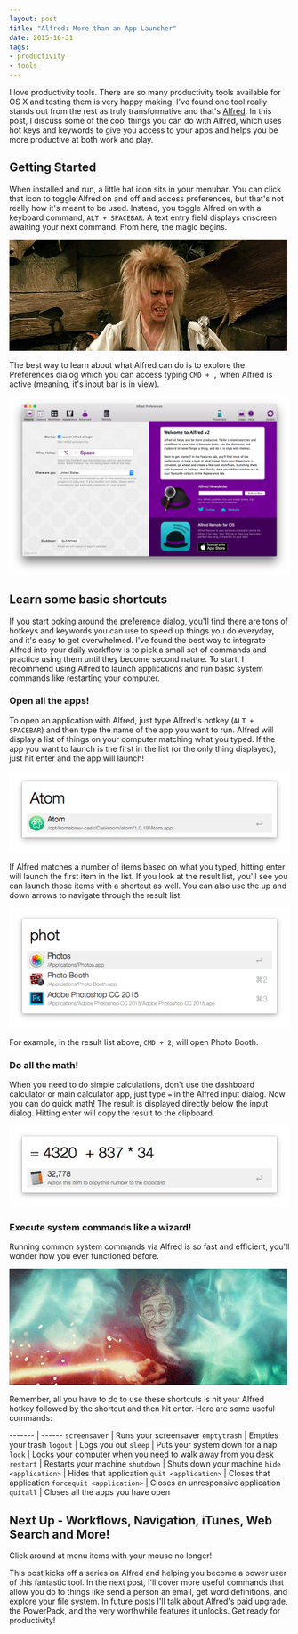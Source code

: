 ```yaml
---
layout: post
title: "Alfred: More than an App Launcher"
date: 2015-10-31
tags:
- productivity
- tools
---
```


I love productivity tools. There are so many productivity tools available for OS X and testing them is very happy making. I've found one tool really stands out from the rest as truly transformative and that's [Alfred](http://alfredapp.com). In this post, I discuss some of the cool things you can do with Alfred, which uses hot keys and keywords to give you access to your apps and helps you be more productive at both work and play.

## Getting Started

When installed and run, a little hat icon sits in your menubar. You can click that icon to toggle Alfred on and off and access preferences, but that's not really how it's meant to be used. Instead, you toggle Alfred on with a keyboard command, ```ALT + SPACEBAR```. A text entry field displays onscreen awaiting your next command. From here, the magic begins.

![Goblin King singing Dance Magic Dance](/images/gifs/labyrinth-goblin-king.gif)

The best way to learn about what Alfred can do is to explore the Preferences dialog which you can access typing ```CMD + ,``` when Alfred is active (meaning, it's input bar is in view).

![Main Alfred preferences dialog window](/images/blog/alfred/alfred-prefs-general.png)

## Learn some basic shortcuts

If you start poking around the preference dialog, you'll find there are tons of hotkeys and keywords you can use to speed up things you do everyday, and it's easy to get overwhelmed. I've found the best way to integrate Alfred into your daily workflow is to pick a small set of commands and practice using them until they become second nature. To start, I recommend using Alfred to launch applications and run basic system commands like restarting your computer.

### Open all the apps!

To open an application with Alfred, just type Alfred's hotkey (```ALT + SPACEBAR```) and then type the name of the app you want to run. Alfred will display a list of things on your computer matching what you typed. If the app you want to launch is the first in the list (or the only thing displayed), just hit enter and the app will launch!

![Alfred input dialog](/images/blog/alfred/alfred-launch-app.png)

If Alfred matches a number of items based on what you typed, hitting enter will launch the first item in the list. If you look at the result list, you'll see you can launch those items with a shortcut as well. You can also use the up and down arrows to navigate through the result list.

![List of results in the Alfred dialog](/images/blog/alfred/alfred-result-list.png)

For example, in the result list above, ```CMD + 2```, will open Photo Booth.

### Do all the math!

When you need to do simple calculations, don't use the dashboard calculator or main calculator app, just type ```=``` in the Alfred input dialog. Now you can do quick math! The result is displayed directly below the input dialog. Hitting enter will copy the result to the clipboard.

![Alfred input dialog](/images/blog/alfred/alfred-math.png)

### Execute system commands like a wizard!

Running common system commands via Alfred is so fast and efficient, you'll wonder how you ever functioned before.  

![Harry Potter](/images/gifs/harry-potter.gif)

Remember, all you have to do to use these shortcuts is hit your Alfred hotkey followed by the shortcut and then hit enter. Here are some useful commands:

------- | ------
```screensaver``` | Runs your screensaver
```emptytrash``` | Empties your trash
```logout``` | Logs you out
```sleep``` | Puts your system down for a nap
```lock``` | Locks your computer when you need to walk away from you desk
```restart``` | Restarts your machine
```shutdown``` | Shuts down your machine
```hide <application>``` | Hides that application
```quit <application>``` | Closes that application
```forcequit <application>``` | Closes an unresponsive application
```quitall``` | Closes all the apps you have open

## Next Up - Workflows, Navigation, iTunes, Web Search and More!

Click around at menu items with your mouse no longer!

This post kicks off a series on Alfred and helping you become a power user of this fantastic tool. In the next post, I'll cover more useful commands that allow you do to things like send a person an email, get word definitions, and explore your file system. In future posts I'll talk about Alfred's paid upgrade, the PowerPack, and the very worthwhile features it unlocks. Get ready for productivity!
